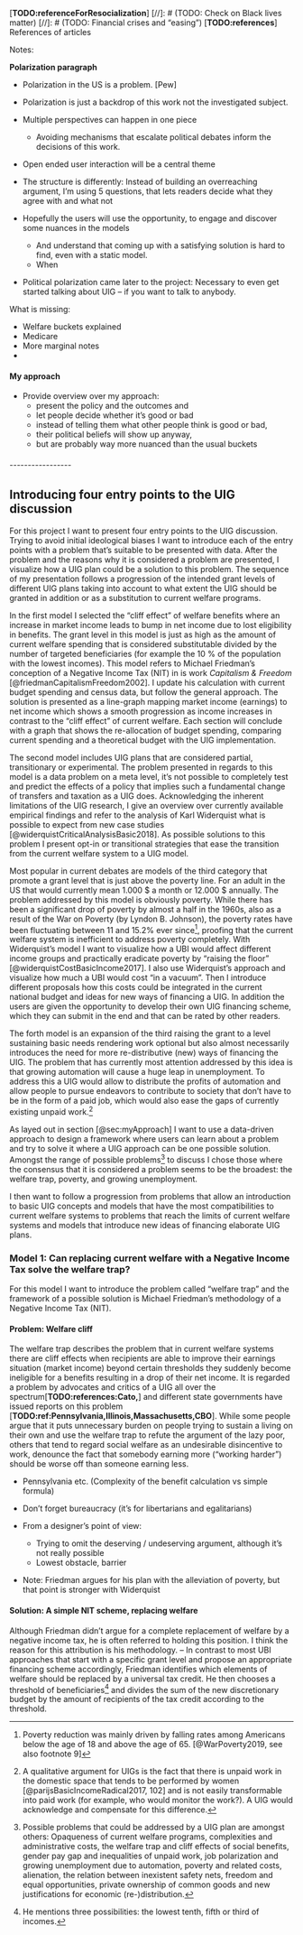 
[**TODO:referenceForResocialization**]
[//]: # (TODO: Check on Black lives matter)
[//]: # (TODO: Financial crises and “easing”)
[**TODO:references**]
References of articles

Notes: 

**Polarization paragraph**
- Polarization in the US is a problem. [Pew]
- Polarization is just a backdrop of this work not the investigated subject. 
- Multiple perspectives can happen in one piece
  - Avoiding mechanisms that escalate political debates inform the decisions of this work.
- Open ended user interaction will be a central theme
- The structure is differently: Instead of building an overreaching argument, I’m using 5 questions, that lets readers decide what they agree with and what not
- Hopefully the users will use the opportunity, to engage and discover some nuances in the models 
  - And understand that coming up with a satisfying solution is hard to find, even with a static model. 
  - When 

- Political polarization came later to the project: Necessary to even get started talking about UIG – if you want to talk to anybody. 

What is missing: 
- Welfare buckets explained
- Medicare
- More marginal notes
- 






#### My approach

- Provide overview over my approach: 
  - present the policy and the outcomes and 
  - let people decide whether it’s good or bad 
  - instead of telling them what other people think is good or bad, 
  - their political beliefs will show up anyway, 
  - but are probably way more nuanced than the usual buckets



###### -----------------

## Introducing four entry points to the UIG discussion 

For this project I want to present four entry points to the UIG discussion. Trying to avoid initial ideological biases I want to introduce each of the entry points with a problem that’s suitable to be presented with data. After the problem and the reasons why it is considered a problem are presented, I visualize how a UIG plan could be a solution to this problem. The sequence of my presentation follows a progression of the intended grant levels of different UIG plans taking into account to what extent the UIG should be granted in addition or as a substitution to current welfare programs. 

In the first model I selected the “cliff effect” of welfare benefits where an increase in market income leads to bump in net income due to lost eligibility in benefits. The grant level in this model is just as high as the amount of current welfare spending that is considered substitutable divided by the number of targeted beneficiaries (for example the 10 % of the population with the lowest incomes). This model refers to Michael Friedman’s conception of a Negative Income Tax (NIT) in is work _Capitalism & Freedom_ [@friedmanCapitalismFreedom2002]. I update his calculation with current budget spending and census data, but follow the general approach. The solution is presented as a line-graph mapping market income (earnings) to net income which shows a smooth progression as income increases in contrast to the “cliff effect” of current welfare. Each section will conclude with a graph that shows the re-allocation of budget spending, comparing current spending and a theoretical budget with the UIG implementation.

The second model includes UIG plans that are considered partial, transitionary or experimental. The problem presented in regards to this model is a data problem on a meta level, it’s not possible to completely test and predict the effects of a policy that implies such a fundamental change of transfers and taxation as a UIG does. Acknowledging the inherent limitations of the UIG research, I give an overview over currently available empirical findings and refer to the analysis of Karl Widerquist what is possible to expect from new case studies [@widerquistCriticalAnalysisBasic2018]. As possible solutions to this problem I present opt-in or transitional strategies that ease the transition from the current welfare system to a UIG model.

Most popular in current debates are models of the third category that promote a grant level that is just above the poverty line. For an adult in the US that would currently mean 1.000 $ a month or 12.000 $ annually. The problem addressed by this model is obviously poverty. While there has been a significant drop of poverty by almost a half in the 1960s, also as a result of the War on Poverty (by Lyndon B. Johnson), the poverty rates have been fluctuating between 11 and 15.2% ever since[^povertyRatesDetail], proofing that the current welfare system is inefficient to address poverty completely. With Widerquist’s model I want to visualize how a UBI would affect different income groups and practically eradicate poverty by “raising the floor” [@widerquistCostBasicIncome2017]. I also use Widerquist’s approach and visualize how much a UBI would cost “in a vacuum”. Then I introduce different proposals how this costs could be integrated in the current national budget and ideas for new ways of financing a UIG. In addition the users are given the opportunity to develop their own UIG financing scheme, which they can submit in the end and that can be rated by other readers.

[^povertyRatesDetail]: Poverty reduction was mainly driven by falling rates among Americans below the age of 18 and above the age of 65. [@WarPoverty2019, see also footnote 9]

The forth model is an expansion of the third raising the grant to a level sustaining basic needs rendering  work optional but also almost necessarily introduces the need for more re-distributive (new) ways of financing the UIG. The problem that has currently most attention addressed by this idea is that growing automation will cause a huge leap in unemployment. To address this a UIG would allow to distribute the profits of automation and allow people to pursue endeavors to contribute to society that don’t have to be in the form of a paid job, which would also ease the gaps of currently existing unpaid work.[^genderEquality]

[^genderEquality]: A qualitative argument for UIGs is the fact that there is unpaid work in the domestic space that tends to be performed by women [@parijsBasicIncomeRadical2017, 102] and is not easily transformable into paid work (for example, who would monitor the work?). A UIG would acknowledge and compensate for this difference.

As layed out in section [@sec:myApproach] I want to use a data-driven approach to design a framework where users can learn about a problem and try to solve it where a UIG approach can be one possible solution. Amongst the range of possible problems[^possibleProblems] to discuss I chose those where the consensus that it is considered a problem seems to be the broadest: the welfare trap, poverty, and growing unemployment.

[^possibleProblems]: Possible problems that could be addressed by a UIG plan are amongst others: Opaqueness of current welfare programs, complexities and administrative costs, the welfare trap and cliff effects of social benefits, gender pay gap and inequalities of unpaid work, job polarization and growing unemployment due to automation, poverty and related costs, alienation, the relation between inexistent safety nets, freedom and equal opportunities, private ownership of common goods and new justifications for economic (re-)distribution.

I then want to follow a progression from problems that allow an introduction to basic UIG concepts and models that have the most compatibilities to current welfare systems to problems that reach the limits of current welfare systems and models that introduce new ideas of financing elaborate UIG plans. 

### Model 1: Can replacing current welfare with a Negative Income Tax solve the welfare trap?

For this model I want to introduce the problem called “welfare trap” and the framework of a possible solution is Michael Friedman’s methodology of a Negative Income Tax (NIT).

#### Problem: Welfare cliff

The welfare trap describes the problem that in current welfare systems there are cliff effects when recipients are able to improve their earnings situation (market income) beyond certain thresholds they suddenly become ineligible for a benefits resulting in a drop of their net income. It is regarded a problem by advocates and critics of a UIG all over the spectrum[**TODO:references:Cato,**] and different state governments have issued reports on this problem [**TODO:ref:Pennsylvania,Illinois,Massachusetts,CBO**]. While some people argue that it puts unnecessary burden on people trying to sustain a living on their own and use the welfare trap to refute the argument of the lazy poor, others that tend to regard social welfare as an undesirable disincentive to work, denounce the fact that somebody earning more (“working harder”) should be worse off than someone earning less.
- Pennsylvania etc. (Complexity of the benefit calculation vs simple formula)

- Don’t forget bureaucracy (it’s for libertarians and egalitarians)
- From a designer’s point of view: 
  - Trying to omit the deserving / undeserving argument, although it’s not really possible
  - Lowest obstacle, barrier
- Note: Friedman argues for his plan with the alleviation of poverty, but that point is stronger with Widerquist

#### Solution: A simple NIT scheme, replacing welfare

Although Friedman didn’t argue for a complete replacement of welfare by a negative income tax, he is often referred to holding this position. I think the reason for this attribution is his methodology. – In contrast to most UBI approaches that start with a specific grant level and propose an appropriate financing scheme accordingly, Friedman identifies which elements of welfare should be replaced by a universal tax credit. He then chooses a threshold of beneficiaries[^recipientThreshold] and divides the sum of the new discretionary budget by the amount of recipients of the tax credit according to the threshold. 

[^recipientThreshold]: He mentions three possibilities: the lowest tenth, fifth or third of incomes. 



